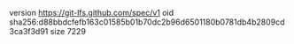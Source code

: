 version https://git-lfs.github.com/spec/v1
oid sha256:d88bbdcfefb163c01585b01b70dc2b96d6501180b0781db4b2809cd3ca3f3d91
size 7229
